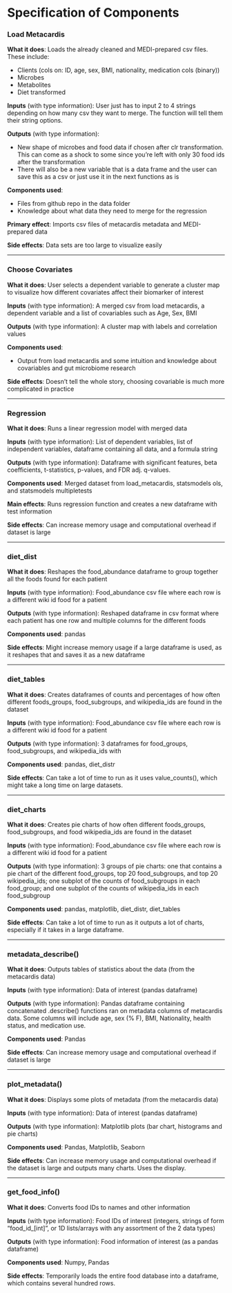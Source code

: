 # Specification of Components

### Load Metacardis

**What it does**: Loads the already cleaned and MEDI-prepared csv files. These include:
- Clients (cols on: ID, age, sex, BMI, nationality, medication cols (binary))
- Microbes
- Metabolites
- Diet transformed

**Inputs** (with type information): User just has to input 2 to 4 strings depending on how many csv they want to merge. The function will tell them their string options.

**Outputs** (with type information): 
- New shape of microbes and food data if chosen after clr transformation. This can come as a shock to some since you’re left with only 30 food ids after the transformation
- There will also be a new variable that is a data frame and the user can save this as a csv or just use it in the next functions as is

**Components used**: 
- Files from github repo in the data folder
- Knowledge about what data they need to merge for the regression

**Primary effect**: Imports csv files of metacardis metadata and MEDI-prepared data 

**Side effects**: Data sets are too large to visualize easily

---

### Choose Covariates

**What it does**: User selects a dependent variable to generate a cluster map to visualize how different covariates affect their biomarker of interest

**Inputs** (with type information): A merged csv from load metacardis, a dependent variable and a list of covariables such as Age, Sex, BMI

**Outputs** (with type information): A cluster map with labels and correlation values

**Components used**: 
- Output from load metacardis and some intuition and knowledge about covariables and gut microbiome research

**Side effects**: Doesn’t tell the whole story, choosing covariable is much more complicated in practice

---

### Regression

**What it does**: Runs a linear regression model with merged data

**Inputs** (with type information): List of dependent variables, list of independent variables, dataframe containing all data, and a formula string

**Outputs** (with type information): Dataframe with significant features, beta coefficients, t-statistics, p-values, and FDR adj. q-values. 

**Components used**: Merged dataset from load_metacardis, statsmodels ols, and statsmodels multipletests

**Main effects**: Runs regression function and creates a new dataframe with test information

**Side effects**: Can increase memory usage and computational overhead if dataset is large

---

### diet_dist

**What it does**: Reshapes the food_abundance dataframe to group together all the foods found for each patient 

**Inputs** (with type information): Food_abundance csv file where each row is a different wiki id food for a patient 

**Outputs** (with type information): Reshaped dataframe in csv format where each patient has one row and multiple columns for the different foods

**Components used**: pandas

**Side effects**: Might increase memory usage if a large dataframe is used, as it reshapes that and saves it as a new dataframe

---

### diet_tables

**What it does**: Creates dataframes of counts and percentages of how often different foods_groups, food_subgroups, and wikipedia_ids are found in the dataset

**Inputs** (with type information): Food_abundance csv file where each row is a different wiki id food for a patient 

**Outputs** (with type information): 3 dataframes for food_groups, food_subgroups, and wikipedia_ids with

**Components used**: pandas, diet_distr

**Side effects**: Can take a lot of time to run as it uses value_counts(), which might take a long time on large datasets. 

---

### diet_charts

**What it does**: Creates pie charts of how often different  foods_groups, food_subgroups, and food wikipedia_ids are found in the dataset

**Inputs** (with type information): Food_abundance csv file where each row is a different wiki id food for a patient 

**Outputs** (with type information): 3 groups of pie charts: one that contains a pie chart of the different food_groups, top 20 food_subgroups, and top 20 wikipedia_ids; one subplot of the counts of food_subgroups in each food_group; and one subplot of the counts of wikipedia_ids in each food_subgroup

**Components used**: pandas, matplotlib, diet_distr, diet_tables

**Side effects**: Can take a lot of time to run as it outputs a lot of charts, especially if it takes in a large dataframe.

---

### metadata_describe()

**What it does**: Outputs tables of statistics about the data (from the metacardis data)

**Inputs** (with type information): Data of interest (pandas dataframe)

**Outputs** (with type information): Pandas dataframe containing concatenated .describe() functions ran on metadata columns of metacardis data. Some columns will include age, sex (% F), BMI, Nationality, health status, and medication use. 

**Components used**: Pandas

**Side effects**: Can increase memory usage and computational overhead if dataset is large

---

### plot_metadata()

**What it does**: Displays some plots of metadata (from the metacardis data)

**Inputs** (with type information): Data of interest (pandas dataframe) 

**Outputs** (with type information): Matplotlib plots (bar chart, histograms and pie charts)

**Components used**: Pandas, Matplotlib, Seaborn

**Side effects**: Can increase memory usage and computational overhead if the dataset is large and outputs many charts. Uses the display.

---

### get_food_info()

**What it does**: Converts food IDs to names and other information

**Inputs** (with type information): Food IDs of interest (integers, strings of form “food_id_[int]”, or 1D lists/arrays with any assortment of the 2 data types)

**Outputs** (with type information): Food information of interest (as a pandas dataframe)

**Components used**: Numpy, Pandas

**Side effects**: Temporarily loads the entire food database into a dataframe, which contains several hundred rows.
